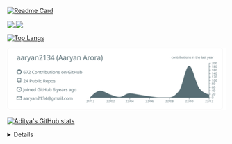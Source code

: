 [![Readme Card](https://github-readme-stats.vercel.app/api/pin/?username=Aditya-Sharma-Dev&repo=proctorLy)](https://github.com/anuraghazra/github-readme-stats)
<!---
To pin a repository on the readme using this
change repo to name of repo you want to show
https://github.com/anuraghazra/github-readme-stats
--->

<!---To stack images together--->
<a href="https://github.com/anuraghazra/github-readme-stats">
  <img align="center" src="https://github-readme-stats.vercel.app/api/pin/?username=anuraghazra&repo=github-readme-stats" />
</a>
<a href="https://github.com/anuraghazra/convoychat">
  <img align="center" src="https://github-readme-stats.vercel.app/api/pin/?username=anuraghazra&repo=convoychat" />
</a>

[![Top Langs](https://github-readme-stats.vercel.app/api/top-langs/?username=Aditya-Sharma-Dev&layout=compact)](https://github.com/anuraghazra/github-readme-stats)

![](https://raw.githubusercontent.com/Aditya-Sharma-Dev/Aditya-Sharma-Dev/master/profile-summary-card-output/default/0-profile-details.svg)

  [![Aditya's GitHub stats](https://github-readme-stats.vercel.app/api?username=Aditya-Sharma-Dev&show_icons=true&theme=dark&include_all_commits=true)](https://github.com/anuraghazra/github-readme-stats)
<!---
Theme options
dark, radical, merko, gruvbox, tokyonight, onedark, cobalt, synthwave, highcontrast, dracula
https://github.com/anuraghazra/github-readme-stats
--->

<details> 
<a href="https://github.com/DenverCoder1/Simple-View-Counter">
    <img alt="views" title="GitHub profile views" src="https://freshidea.com/jonah/app/DenverCoder1-profile-views"/></a>
